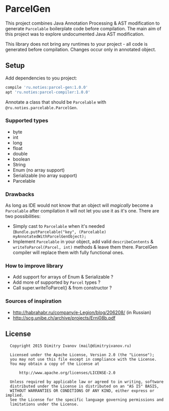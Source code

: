 # ParcelGen

This project combines Java Annotation Processing & AST modification to generate `Parcelable` boilerplate code before compilation. The main aim of this project was to explore undocumented Java AST modification.

This library does not bring any runtimes to your project - all code is generated before compilation. Changes occur only in annotated object.

## Setup
Add dependencies to you project:
```gradle
compile 'ru.noties:parcel-gen:1.0.0'
apt 'ru.noties:parcel-compiler:1.0.0'
```
Annotate a class that should be `Parcelable` with `@ru.noties.parcelable.ParcelGen`.

### Supported types
* byte
* int
* long
* float
* double
* boolean
* String
* Enum (no array support)
* Serializable (no array support)
* Parcelable

### Drawbacks
As long as IDE would not know that an object will *magically* become a `Parcelable` after compilation it will not let you use it as it's one. There are two possibilities:
* Simply cast to `Parcelable` when it's needed (`Bundle.putParcelable("key", (Parcelable) myAnnotatedWithParcelGenObject);`
* Implement `Parcelable` in your object, add valid `describeContents` & `writeToParcel(Parcel, int)` methods & leave them there. ParcelGen compiler will replace them with fully functional ones.

### How to improve library
* Add support for arrays of Enum & Serializable ?
* Add more of supported by `Parcel` types ?
* Call super.writeToParcel() & from constructor ?

### Sources of inspiration
* http://habrahabr.ru/company/e-Legion/blog/206208/ (in Russian)
* http://scg.unibe.ch/archive/projects/Erni08b.pdf

## License

```
  Copyright 2015 Dimitry Ivanov (mail@dimitryivanov.ru)

  Licensed under the Apache License, Version 2.0 (the "License");
  you may not use this file except in compliance with the License.
  You may obtain a copy of the License at

      http://www.apache.org/licenses/LICENSE-2.0

  Unless required by applicable law or agreed to in writing, software
  distributed under the License is distributed on an "AS IS" BASIS,
  WITHOUT WARRANTIES OR CONDITIONS OF ANY KIND, either express or implied.
  See the License for the specific language governing permissions and
  limitations under the License.
```